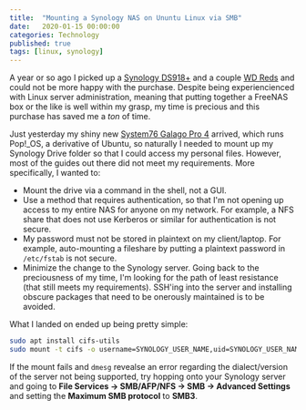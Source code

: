 ```yaml
---
title:  "Mounting a Synology NAS on Ununtu Linux via SMB"
date:   2020-01-15 00:00:00
categories: Technology
published: true
tags: [linux, synology]
---
```

A year or so ago I picked up a [Synology DS918+][ds918] and a couple [WD Reds][wdred] and could not be more happy with the purchase. Despite being experiencienced with Linux server administration, meaning that putting together a FreeNAS box or the like is well within my grasp, my time is precious and this purchase has saved me a *ton* of time. 

Just yesterday my shiny new [System76 Galago Pro 4][galp4] arrived, which runs Pop!_OS, a derivative of Ubuntu, so naturally I needed to mount up my Synology Drive folder so that I could access my personal files. However, most of the guides out there did not meet my requirements. More specifically, I wanted to:
* Mount the drive via a command in the shell, not a GUI.
* Use a method that requires authentication, so that I'm not opening up access to my entire NAS for anyone on my network. For example, a NFS share that does not use Kerberos or similar for authentication is not secure.
* My password must not be stored in plaintext on my client/laptop. For example, auto-mounting a fileshare by putting a plaintext password in `/etc/fstab` is not secure.
* Minimize the change to the Synology server. Going back to the preciousness of my time, I'm looking for the path of least resistance (that still meets my requirements). SSH'ing into the server and installing obscure packages that need to be onerously maintained is to be avoided.

What I landed on ended up being pretty simple:
```bash
sudo apt install cifs-utils
sudo mount -t cifs -o username=SYNOLOGY_USER_NAME,uid=SYNOLOGY_USER_NAME,gid=SYNOLOGY_USER_NAME //SYNOLOGY_SERVER_ADDRESS/homes/SYNOLOGY_USER_NAME/Drive ~/synology/
```

If the mount fails and `dmesg` revealse an error regarding the dialect/version of the server not being supported, try hopping onto your Synology server and going to **File Services -> SMB/AFP/NFS -> SMB -> Advanced Settings** and setting the **Maximum SMB protocol** to **SMB3**.


[ds918]:        https://www.amazon.com/gp/product/B075N1Z9LT/ref=ppx_yo_dt_b_search_asin_title?ie=UTF8&psc=1
[wdred]:        https://www.amazon.com/gp/product/B00EHBERSE/ref=ppx_yo_dt_b_asin_title_o00_s03?ie=UTF8&psc=1
[galp4]:        https://system76.com/laptops/galago

